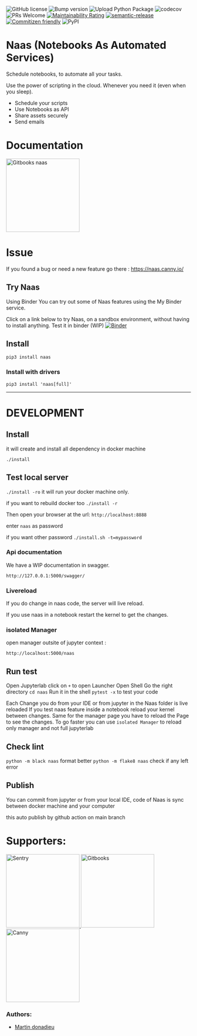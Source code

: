 ![GitHub license](https://img.shields.io/github/license/jupyter-naas/drivers)
![Bump version](https://github.com/jupyter-naas/naas/workflows/Bump%20version/badge.svg)
![Upload Python Package](https://github.com/jupyter-naas/naas/workflows/Upload%20Python%20Package/badge.svg)
![codecov](https://codecov.io/gh/jupyter-naas/naas/branch/main/graph/badge.svg?token=UC3SAL8S0U)
![PRs Welcome](https://img.shields.io/badge/PRs-welcome-brightgreen.svg)
[![Maintainability Rating](https://sonarcloud.io/api/project_badges/measure?project=jupyter-naas_naas&metric=sqale_rating)](https://sonarcloud.io/dashboard?id=jupyter-naas_naas)
<a href="#badge">
  <img alt="semantic-release" src="https://img.shields.io/badge/%20%20%F0%9F%93%A6%F0%9F%9A%80-semantic--release-e10079.svg">
</a>
<a href="http://commitizen.github.io/cz-cli/"><img alt="Commitizen friendly" src="https://img.shields.io/badge/commitizen-friendly-brightgreen.svg"></a>
![PyPI](https://img.shields.io/pypi/v/naas)

# Naas (Notebooks As Automated Services)

Schedule notebooks, to automate all your tasks.

Use the power of scripting in the cloud.
Whenever you need it (even when you sleep).

* Schedule your scripts
* Use Notebooks as API
* Share assets securely
* Send emails

# Documentation 

<p>
  <a href="https://naas.gitbook.io/naas/" title="Redirect to Documentation">
    <img width="200px" src="https://raw.githubusercontent.com/jupyter-naas/naas/main/images/gitbook.svg" alt="Gitbooks naas" />
  </a>
 </p>

# Issue

If you found a bug or need a new feature go there :
https://naas.canny.io/

## Try Naas
Using Binder
You can try out some of Naas features using the My Binder service.

Click on a link below to try Naas, on a sandbox environment, without having to install anything.
Test it in binder (WIP)
[![Binder](https://mybinder.org/badge_logo.svg)](https://mybinder.org/v2/gh/jupyter-naas/naas/main?urlpath=lab)

## Install

`pip3 install naas`

### Install with drivers

`pip3 install 'naas[full]'`

---

# DEVELOPMENT

## Install

it will create and install all dependency in docker machine

`./install`

## Test local server

`./install -ro`
it will run your docker machine only.

if you want to rebuild docker too `./install -r`


Then open your browser at the url:
`http://localhost:8888`

enter `naas` as password

if you want other password `./install.sh -t=mypassword`

### Api documentation

We have a WIP documentation in swagger.

`http://127.0.0.1:5000/swagger/`

### Livereload 

If you do change in naas code, the server will live reload.

If you use naas in a notebook restart the kernel to get the changes.

### isolated Manager
open manager outsite of jupyter context :

`http://localhost:5000/naas`

## Run test 

Open Jupyterlab
click on `+` to open Launcher
Open Shell
Go the right directory `cd naas`
Run it in the shell `pytest -x`  to test your code

Each Change you do from your IDE or from jupyter in the Naas folder is live reloaded
If you test naas feature inside a notebook reload your kernel between changes.
Same for the manager page you have to reload the Page to see the changes.
To go faster you can use `isolated Manager` to reload only manager and not full jupyterlab

## Check lint

`python -m black naas` format better
`python -m flake8 naas` check if any left error

## Publish

You can commit from jupyter or from your local IDE, code of Naas is sync between docker machine and your computer

this auto publish by github action on main branch

# Supporters: 
<p>
  <a href="http://sentry.com" title="Redirect to Sentry">
    <img width="200px" src="https://raw.githubusercontent.com/jupyter-naas/naas/main/images/sentry.svg" alt="Sentry" />
  </a>
  <a href="https://gitbook.com" title="Redirect to Gitbook">
    <img width="200px" src="https://raw.githubusercontent.com/jupyter-naas/naas/main/images/gitbook.svg" alt="Gitbooks" />
  </a>
  <a href="https://canny.io" title="Redirect to Canny">
    <img width="200px" src="https://raw.githubusercontent.com/jupyter-naas/naas/main/images/canny.svg" alt="Canny" />
  </a>
</p>

### Authors:
* [Martin donadieu](https://github.com/riderx)
